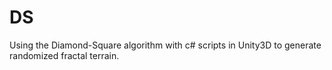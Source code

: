 # DS
Using the Diamond-Square algorithm with c# scripts in Unity3D to generate randomized fractal terrain.
